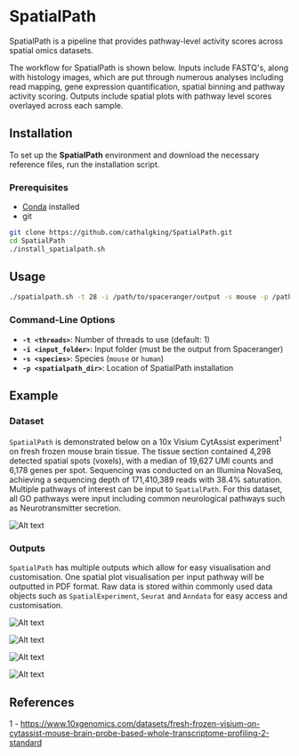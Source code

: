# SpatialPath

SpatialPath is a pipeline that provides pathway-level activity scores across spatial omics datasets. 

The workflow for SpatialPath is shown below. Inputs include FASTQ's, along with histology images, which are put through numerous analyses including read mapping, gene expression quantification, spatial binning and pathway activity scoring. Outputs include spatial plots with pathway level scores overlayed across each sample.


## Installation

To set up the **SpatialPath** environment and download the necessary reference files, run the installation script.

### Prerequisites
- [Conda](https://docs.conda.io/en/latest/miniconda.html) installed  
- git


```bash
git clone https://github.com/cathalgking/SpatialPath.git
cd SpatialPath
./install_spatialpath.sh
```




## Usage

```bash
./spatialpath.sh -t 28 -i /path/to/spaceranger/output -s mouse -p /path/to/spatialpath
```

### Command-Line Options

- **`-t <threads>`**: Number of threads to use (default: 1)
- **`-i <input_folder>`**: Input folder (must be the output from Spaceranger)
- **`-s <species>`**: Species (`mouse` or `human`)
- **`-p <spatialpath_dir>`**: Location of SpatialPath installation


## Example

### Dataset
```SpatialPath``` is demonstrated below on a 10x Visium CytAssist experiment<sup>1</sup> on fresh frozen mouse brain tissue. The tissue section contained 4,298 detected spatial spots (voxels), with a median of 19,627 UMI counts and 6,178 genes per spot. Sequencing was conducted on an Illumina NovaSeq, achieving a sequencing depth of 171,410,389 reads with 38.4% saturation. Multiple pathways of interest can be input to ```SpatialPath```. For this dataset, all GO pathways were input including common neurological pathways such as Neurotransmitter secretion.

![Alt text](svg/mouse_brain_image.svg)


### Outputs

```SpatialPath``` has multiple outputs which allow for easy visualisation and customisation. One spatial plot visualisation per input pathway will be outputted in PDF format. Raw data is stored within commonly used data objects such as ```SpatialExperiment```, ```Seurat``` and ```Anndata``` for easy access and customisation.  

![Alt text](svg/mouse_brain_NeuroinflammatoryResponse.svg)

![Alt text](svg/mouse_brain_NeurotransmitterSecretion.svg)

![Alt text](svg/mouse_brain_LIPID_METABOLIC_PROCESS.svg)

![Alt text](svg/mouse_brain_OXIDATIVE_PHOSPHORYLATION.svg)


## References

1 - https://www.10xgenomics.com/datasets/fresh-frozen-visium-on-cytassist-mouse-brain-probe-based-whole-transcriptome-profiling-2-standard
